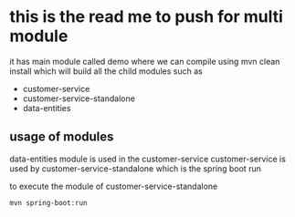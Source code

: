 # this is the read me to push for multi module 

it has main module called demo where we can compile using mvn clean install which will build all the child modules
such as 

* customer-service
* customer-service-standalone
* data-entities

## usage of modules

data-entities module is used in the customer-service
customer-service is used by customer-service-standalone which is the spring boot run 


to execute the module of customer-service-standalone

```
mvn spring-boot:run 
```
